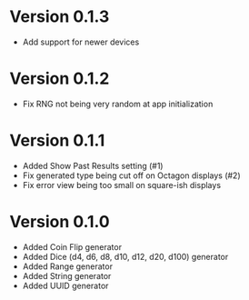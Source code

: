# Version 0.1.3

- Add support for newer devices

# Version 0.1.2

- Fix RNG not being very random at app initialization

# Version 0.1.1

- Added Show Past Results setting (#1)
- Fix generated type being cut off on Octagon displays (#2)
- Fix error view being too small on square-ish displays

# Version 0.1.0

- Added Coin Flip generator
- Added Dice (d4, d6, d8, d10, d12, d20, d100) generator
- Added Range generator
- Added String generator
- Added UUID generator
